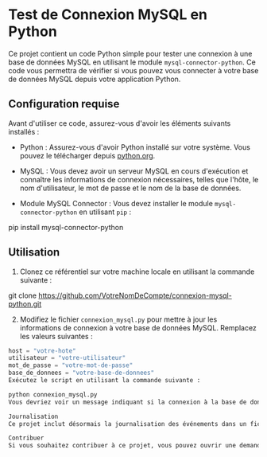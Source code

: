 # Test de Connexion MySQL en Python

Ce projet contient un code Python simple pour tester une connexion à une base de données MySQL en utilisant le module `mysql-connector-python`. Ce code vous permettra de vérifier si vous pouvez vous connecter à votre base de données MySQL depuis votre application Python.

## Configuration requise

Avant d'utiliser ce code, assurez-vous d'avoir les éléments suivants installés :

- Python : Assurez-vous d'avoir Python installé sur votre système. Vous pouvez le télécharger depuis [python.org](https://www.python.org/downloads/).

- MySQL : Vous devez avoir un serveur MySQL en cours d'exécution et connaître les informations de connexion nécessaires, telles que l'hôte, le nom d'utilisateur, le mot de passe et le nom de la base de données.

- Module MySQL Connector : Vous devez installer le module `mysql-connector-python` en utilisant `pip` :

pip install mysql-connector-python

## Utilisation

1. Clonez ce référentiel sur votre machine locale en utilisant la commande suivante :

git clone https://github.com/VotreNomDeCompte/connexion-mysql-python.git

2. Modifiez le fichier `connexion_mysql.py` pour mettre à jour les informations de connexion à votre base de données MySQL. Remplacez les valeurs suivantes :

```python
host = "votre-hote"
utilisateur = "votre-utilisateur"
mot_de_passe = "votre-mot-de-passe"
base_de_donnees = "votre-base-de-donnees"
Exécutez le script en utilisant la commande suivante :

python connexion_mysql.py
Vous devriez voir un message indiquant si la connexion à la base de données MySQL a réussi ou échoué.

Journalisation
Ce projet inclut désormais la journalisation des événements dans un fichier texte (log.txt). Les journaux incluent des informations sur la réussite ou l'échec de la connexion, ainsi que des détails sur l'hôte de la connexion.

Contribuer
Si vous souhaitez contribuer à ce projet, vous pouvez ouvrir une demande d'extraction (pull request) avec vos modifications/améliorations.